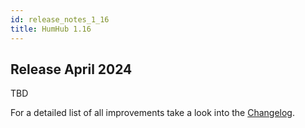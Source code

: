 ```yaml
---
id: release_notes_1_16
title: HumHub 1.16
---
```


## Release April 2024

TBD

For a detailed list of all improvements take a look into the [Changelog](https://github.com/humhub/humhub/blob/develop/CHANGELOG.md).
